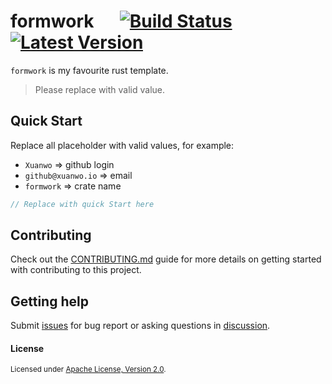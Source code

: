 # formwork &emsp; [![Build Status]][actions] [![Latest Version]][crates.io]

[Build Status]: https://img.shields.io/github/workflow/status/Xuanwo/formwork/CI/main
[actions]: https://github.com/Xuanwo/formwork/actions?query=branch%3Amain
[Latest Version]: https://img.shields.io/crates/v/formwork.svg
[crates.io]: https://crates.io/crates/formwork

`formwork` is my favourite rust template.

> Please replace with valid value.

## Quick Start

Replace all placeholder with valid values, for example:

- `Xuanwo` => github login
- `github@xuanwo.io` => email
- `formwork` => crate name

```rust
// Replace with quick Start here
```

## Contributing

Check out the [CONTRIBUTING.md](./CONTRIBUTING.md) guide for more details on getting started with contributing to this project.

## Getting help

Submit [issues](https://github.com/Xuanwo/formwork/issues/new/choose) for bug report or asking questions in [discussion](https://github.com/Xuanwo/formwork/discussions/new?category=q-a).

#### License

<sup>
Licensed under <a href="./LICENSE">Apache License, Version 2.0</a>.
</sup>
